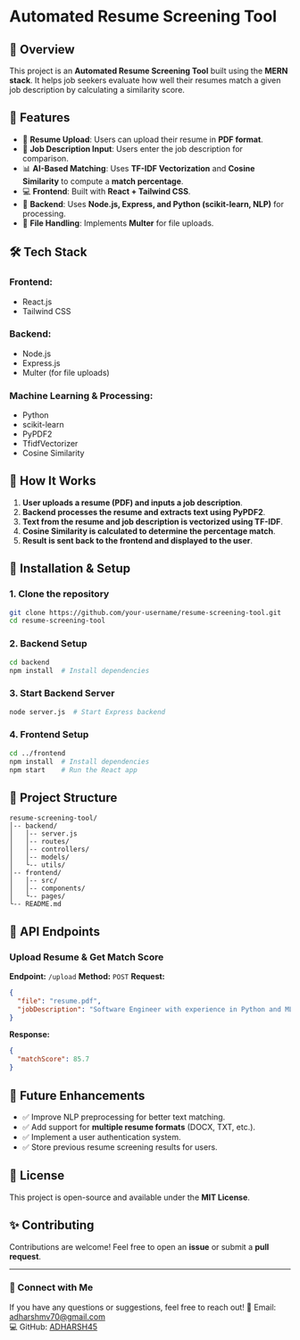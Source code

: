 # Automated Resume Screening Tool

## 📌 Overview
This project is an **Automated Resume Screening Tool** built using the **MERN stack**. It helps job seekers evaluate how well their resumes match a given job description by calculating a similarity score.

## 🚀 Features
- 📄 **Resume Upload**: Users can upload their resume in **PDF format**.
- 📝 **Job Description Input**: Users enter the job description for comparison.
- 📊 **AI-Based Matching**: Uses **TF-IDF Vectorization** and **Cosine Similarity** to compute a **match percentage**.
- 💻 **Frontend**: Built with **React + Tailwind CSS**.
- 🔧 **Backend**: Uses **Node.js, Express, and Python (scikit-learn, NLP)** for processing.
- 📂 **File Handling**: Implements **Multer** for file uploads.

## 🛠️ Tech Stack
### **Frontend**:
- React.js
- Tailwind CSS

### **Backend**:
- Node.js
- Express.js
- Multer (for file uploads)

### **Machine Learning & Processing**:
- Python
- scikit-learn
- PyPDF2
- TfidfVectorizer
- Cosine Similarity

## 📜 How It Works
1. **User uploads a resume (PDF) and inputs a job description**.
2. **Backend processes the resume and extracts text using PyPDF2**.
3. **Text from the resume and job description is vectorized using TF-IDF**.
4. **Cosine Similarity is calculated to determine the percentage match**.
5. **Result is sent back to the frontend and displayed to the user**.

## 🔧 Installation & Setup
### **1. Clone the repository**
```bash
git clone https://github.com/your-username/resume-screening-tool.git
cd resume-screening-tool
```

### **2. Backend Setup**
```bash
cd backend
npm install  # Install dependencies
```

### **3. Start Backend Server**
```bash
node server.js  # Start Express backend
```

### **4. Frontend Setup**
```bash
cd ../frontend
npm install  # Install dependencies
npm start    # Run the React app
```

## 📂 Project Structure
```
resume-screening-tool/
│-- backend/
│   │-- server.js
│   │-- routes/
│   │-- controllers/
│   │-- models/
│   └-- utils/
│-- frontend/
│   │-- src/
│   │-- components/
│   └-- pages/
└-- README.md
```

## 📌 API Endpoints
### **Upload Resume & Get Match Score**
**Endpoint:** `/upload`
**Method:** `POST`
**Request:**
```json
{
  "file": "resume.pdf",
  "jobDescription": "Software Engineer with experience in Python and ML"
}
```
**Response:**
```json
{
  "matchScore": 85.7
}
```

## 🎯 Future Enhancements
- ✅ Improve NLP preprocessing for better text matching.
- ✅ Add support for **multiple resume formats** (DOCX, TXT, etc.).
- ✅ Implement a user authentication system.
- ✅ Store previous resume screening results for users.

## 📜 License
This project is open-source and available under the **MIT License**.

## ✨ Contributing
Contributions are welcome! Feel free to open an **issue** or submit a **pull request**.

---

### 📩 Connect with Me
If you have any questions or suggestions, feel free to reach out!
📧 Email: adharshmv70@gmail.com  
💻 GitHub: [ADHARSH45](https://github.com/ADHARSH45)

